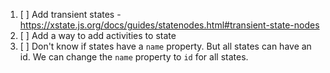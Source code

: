 1. [ ] Add transient states - https://xstate.js.org/docs/guides/statenodes.html#transient-state-nodes
2. [ ] Add a way to add activities to state
3. [ ] Don't know if states have a `name` property. But all states can have an
   id. We can change the `name` property to `id` for all states.

